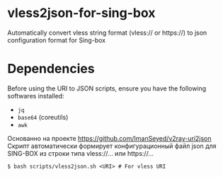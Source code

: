 # vless2json-for-sing-box
Automatically convert vless string format (vless:// or https://) to json configuration format for Sing-box

# Dependencies
Before using the URI to JSON scripts, ensure you have the following softwares installed:
- `jq`
- `base64` (coreutils)
- `awk`

Основанно на проекте https://github.com/ImanSeyed/v2ray-uri2json
Скрипт автоматически формирует конфигурационный файл json для SING-BOX из строки типа vless://... или https://...
```shell
$ bash scripts/vless2json.sh <URI> # For vless URI
```
